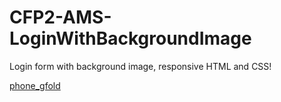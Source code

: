 # CFP2-AMS-LoginWithBackgroundImage

Login form with background image, responsive HTML and CSS!


[phone_gfold](https://user-images.githubusercontent.com/52601835/205260320-d20273fa-dc7d-43f5-be92-9cbbbb1b83c0.png)
